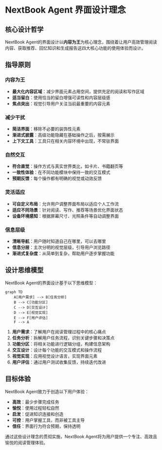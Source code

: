 # NextBook Agent 界面设计理念

## 核心设计哲学

NextBook Agent的界面设计以**内容为王**为核心理念，围绕着让用户高效管理阅读内容、获取推荐、回忆知识和生成报告这四大核心功能的使用体验而设计。

## 指导原则

### 内容为王
- **最大化内容区域**：减少界面元素占用空间，提供充足的阅读和写作区域
- **适当留白**：使用恰当的留白增强可读性和内容层级感
- **焦点突出**：视觉引导用户关注当前最重要的内容元素

### 减少干扰
- **简洁界面**：移除不必要的装饰性元素
- **渐进式披露**：高级功能隐藏在基础操作之后，按需展示
- **上下文工具**：工具只在相关内容环境中出现，不常驻界面

### 自然交互
- **符合直觉**：操作方式与真实世界类比，如卡片、书籍翻页等
- **一致性体验**：在不同功能模块中保持一致的交互模式
- **预期反馈**：每个操作都有明确的视觉或动效反馈

### 灵活适应
- **可自定义布局**：允许用户调整界面布局以适应个人工作流
- **适应不同场景**：针对阅读、写作、推荐等场景优化界面状态
- **设备环境感知**：根据屏幕尺寸、光照条件等自动调整界面

### 信息层级
- **清晰导航**：用户随时知道自己在哪里，可以去哪里
- **信息分层**：主次分明的视觉层级，引导用户浏览路径
- **渐进式复杂度**：从简单到复杂，帮助用户逐步掌握功能

## 设计思维模型

NextBook Agent的界面设计基于以下思维模型：

```mermaid
graph TD
    A[用户需求] --> B[任务分析]
    B --> C[功能分区]
    C --> D[交互设计]
    D --> E[视觉实现]
    E --> F[用户评估]
    F --> A
```

1. **用户需求**：了解用户在阅读管理过程中的核心痛点
2. **任务分析**：拆解用户任务流程，识别关键步骤和决策点
3. **功能分区**：将相关功能进行逻辑分组，构建信息架构
4. **交互设计**：设计每个功能的交互模式和操作流程
5. **视觉实现**：应用视觉设计语言，实现界面元素
6. **用户评估**：通过用户测试收集反馈，持续迭代改进

## 目标体验

NextBook Agent致力于创造以下用户体验：

- **高效**：最少步骤完成任务
- **愉悦**：使用过程轻松自然
- **启发**：促进知识连接和创造
- **可控**：用户掌握工具，而非被工具主导
- **信任**：界面行为符合预期，保持透明

通过这些设计理念的贯彻实施，NextBook Agent将为用户提供一个专注、高效且愉悦的阅读管理体验。
